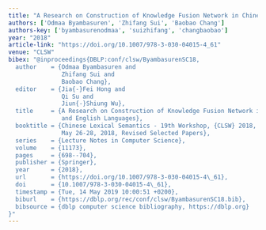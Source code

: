 ```yaml
---
title: "A Research on Construction of Knowledge Fusion Network in Chinese and English Languages"
authors: ['Odmaa Byambasuren', 'Zhifang Sui', 'Baobao Chang']
authors-key: ['byambasurenodmaa', 'suizhifang', 'changbaobao']
year: "2018"
article-link: "https://doi.org/10.1007/978-3-030-04015-4_61"
venue: "CLSW"
bibex: "@inproceedings{DBLP:conf/clsw/ByambasurenSC18,
  author    = {Odmaa Byambasuren and
               Zhifang Sui and
               Baobao Chang},
  editor    = {Jia{-}Fei Hong and
               Qi Su and
               Jiun{-}Shiung Wu},
  title     = {A Research on Construction of Knowledge Fusion Network in Chinese
               and English Languages},
  booktitle = {Chinese Lexical Semantics - 19th Workshop, {CLSW} 2018, Chiayi, Taiwan,
               May 26-28, 2018, Revised Selected Papers},
  series    = {Lecture Notes in Computer Science},
  volume    = {11173},
  pages     = {698--704},
  publisher = {Springer},
  year      = {2018},
  url       = {https://doi.org/10.1007/978-3-030-04015-4\_61},
  doi       = {10.1007/978-3-030-04015-4\_61},
  timestamp = {Tue, 14 May 2019 10:00:51 +0200},
  biburl    = {https://dblp.org/rec/conf/clsw/ByambasurenSC18.bib},
  bibsource = {dblp computer science bibliography, https://dblp.org}
}"
---
```

